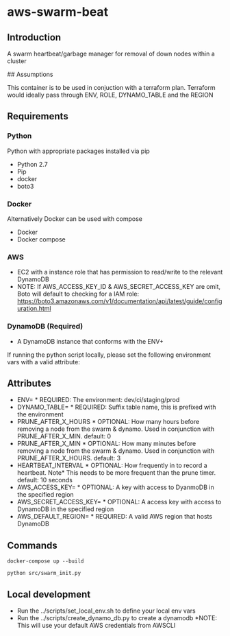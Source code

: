 # aws-swarm-beat

## Introduction

A swarm heartbeat/garbage manager for removal of down nodes within a cluster

## Assumptions 

This container is to be used in conjuction with a terraform plan.  Terraform would ideally pass through ENV, ROLE, DYNAMO_TABLE and the REGION 

## Requirements
### Python
Python with appropriate packages installed via pip
* Python 2.7
* Pip
 * docker
 * boto3

### Docker
Alternatively Docker can be used with compose
* Docker
* Docker compose

### AWS

* EC2 with a instance role that has permission to read/write to the relevant DynamoDB
* NOTE: If AWS_ACCESS_KEY_ID & AWS_SECRET_ACCESS_KEY are omit, Boto will default to checking for a IAM role: https://boto3.amazonaws.com/v1/documentation/api/latest/guide/configuration.html

### DynamoDB (Required)

* A DynamoDB instance that conforms with the ENV+

If running the python script locally, please set the following environment vars with a valid attribute:

## Attributes

* ENV=                    * REQUIRED: The environment: dev/ci/staging/prod
* DYNAMO_TABLE=           * REQUIRED: Suffix table name, this is prefixed with the environment
* PRUNE_AFTER_X_HOURS     * OPTIONAL: How many hours before removing a node from the swarm & dynamo. Used in conjunction with PRUNE_AFTER_X_MIN. default: 0
* PRUNE_AFTER_X_MIN       * OPTIONAL: How many minutes before removing a node from the swarm & dynamo. Used in conjunction with PRUNE_AFTER_X_HOURS. default: 3
* HEARTBEAT_INTERVAL      * OPTIONAL: How frequently in to record a heartbeat. Note* This needs to be more frequent than the prune timer. default: 10 seconds
* AWS_ACCESS_KEY=         * OPTIONAL: A key with access to DyanmoDB in the specified region
* AWS_SECRET_ACCESS_KEY=  * OPTIONAL: A access key with access to DynamoDB in the specified region
* AWS_DEFAULT_REGION=     * REQUIRED: A valid AWS region that hosts DynamoDB


## Commands

```docker-compose up --build```

```python src/swarm_init.py```

## Local development

* Run the ../scripts/set_local_env.sh to define your local env vars
* Run the ../scripts/create_dynamo_db.py to create a dynamodb *NOTE: This will use your default AWS credentials from AWSCLI